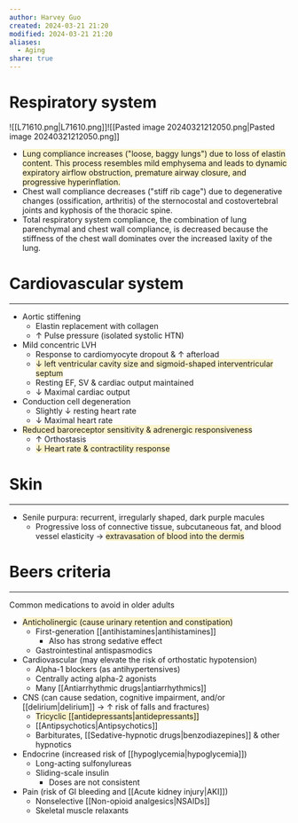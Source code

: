 ```yaml
---
author: Harvey Guo
created: 2024-03-21 21:20
modified: 2024-03-21 21:20
aliases:
  - Aging
share: true
---
```

# Respiratory system
![[L71610.png|L71610.png]]![[Pasted image 20240321212050.png|Pasted image 20240321212050.png]]
- <span style="background:rgba(240, 200, 0, 0.2)">Lung compliance increases ("loose, baggy lungs") due to loss of elastin content.  This process resembles mild emphysema and leads to dynamic expiratory airflow obstruction, premature airway closure, and progressive hyperinflation.</span>
- Chest wall compliance decreases ("stiff rib cage") due to degenerative changes (ossification, arthritis) of the sternocostal and costovertebral joints and kyphosis of the thoracic spine.
- Total respiratory system compliance, the combination of lung parenchymal and chest wall compliance, is decreased because the stiffness of the chest wall dominates over the increased laxity of the lung.
# Cardiovascular system
---
- Aortic stiffening
	- Elastin replacement with collagen
	- ↑ Pulse pressure (isolated systolic HTN)
- Mild concentric LVH
	- Response to cardiomyocyte dropout & ↑ afterload
	- <span style="background:rgba(240, 200, 0, 0.2)">↓ left ventricular cavity size and sigmoid-shaped interventricular septum</span>
	- Resting EF, SV & cardiac output maintained
	- ↓ Maximal cardiac output
- Conduction cell degeneration
	- Slightly ↓ resting heart rate
	- ↓ Maximal heart rate
- <span style="background:rgba(240, 200, 0, 0.2)">Reduced baroreceptor sensitivity & adrenergic responsiveness</span>
	- ↑ Orthostasis
	- <span style="background:rgba(240, 200, 0, 0.2)">↓ Heart rate & contractility response</span>
# Skin
---
- Senile purpura: recurrent, irregularly shaped, dark purple macules 
	- Progressive loss of connective tissue, subcutaneous fat, and blood vessel elasticity → <span style="background:rgba(240, 200, 0, 0.2)">extravasation of blood into the dermis</span>
# Beers criteria
---
Common medications to avoid in older adults
- <span style="background:rgba(240, 200, 0, 0.2)">Anticholinergic (cause urinary retention and constipation)</span>
	- First-generation [[antihistamines|antihistamines]]
		- Also has strong sedative effect
	- Gastrointestinal antispasmodics
- Cardiovascular (may elevate the risk of orthostatic hypotension)
	- Alpha-1 blockers (as antihypertensives)
	- Centrally acting alpha-2 agonists
	- Many [[Antiarrhythmic drugs|antiarrhythmics]]
- CNS (can cause sedation, cognitive impairment, and/or [[delirium|delirium]] → ↑ risk of falls and fractures)
	- <span style="background:rgba(240, 200, 0, 0.2)">Tricyclic [[antidepressants|antidepressants]]</span>
	- [[Antipsychotics|Antipsychotics]]
	- Barbiturates, [[Sedative-hypnotic drugs|benzodiazepines]] & other hypnotics
- Endocrine (increased risk of [[hypoglycemia|hypoglycemia]])
	- Long-acting sulfonylureas
	- Sliding-scale insulin
		- Doses are not consistent
- Pain (risk of GI bleeding and [[Acute kidney injury|AKI]])
	- Nonselective [[Non-opioid analgesics|NSAIDs]]
	- Skeletal muscle relaxants